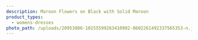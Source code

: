 ```yaml
---
description: Maroon Flowers on Black with Solid Maroon
product_types:
  - womens-dresses
photo_path: /uploads/20953806-10155599263410902-8602261492337565353-n.jpg
---
```

